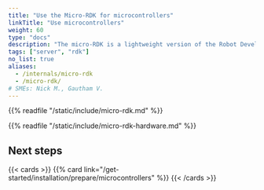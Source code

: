 ```yaml
---
title: "Use the Micro-RDK for microcontrollers"
linkTitle: "Use microcontrollers"
weight: 60
type: "docs"
description: "The micro-RDK is a lightweight version of the Robot Development Kit which can run on resource-limited embedded systems."
tags: ["server", "rdk"]
no_list: true
aliases:
  - /internals/micro-rdk
  - /micro-rdk/
# SMEs: Nick M., Gautham V.
---
```


{{% readfile "/static/include/micro-rdk.md" %}}

{{% readfile "/static/include/micro-rdk-hardware.md" %}}

## Next steps

{{< cards >}}
{{% card link="/get-started/installation/prepare/microcontrollers" %}}
{{< /cards >}}
